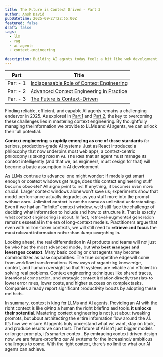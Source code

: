 ```yaml
---
title: The Future is Context Driven - Part 3
author: Ansh David
pubDatetime: 2025-09-27T22:55:00Z
featured: false
draft: false
tags:
  - llm
  - rag
  - ai-agents
  - context-engineering

description: Building AI agents today feels a bit like web development before the advent of modern frameworks - we're discovering fundamental patterns that will likely become standard.
---
```


| Part     | Title                                                                          |
| -------- | ------------------------------------------------------------------------------ |
| Part - 1 | [Indispensable Role of Context Engineering](https://anshdavid.com/posts/2025/indispensable-role-of-context-engineering-for-llms-and-ai-agents-part-1/)                   |
| Part - 2 | [Advanced Context Engineering in Practice](https://anshdavid.com/posts/2025/advanced-context-engineering-in-practice-part-2/)                                           |
| Part - 3 | [The Future is Context-Driven](https://anshdavid.com/posts/2025/the-future-is-context-driven-part-3/)                                                       |

Finding reliable, efficient, and capable AI agents remains a challenging endeavor in 2025. As explored in [Part 1](https://anshdavid.com/posts/2025/indispensable-role-of-context-engineering-for-llms-and-ai-agents-part-1/) and [Part 2](https://anshdavid.com/posts/2025/advanced-context-engineering-in-practice-part-2/), the key to overcoming these challenges lies in mastering context engineering. By thoughtfully managing the information we provide to LLMs and AI agents, we can unlock their full potential.


**Context engineering is rapidly emerging as one of those standards** for serious, production-grade AI systems. Just as React introduced a philosophy that now underpins most web apps, a context-centric philosophy is taking hold in AI. The idea that an agent must manage its context intelligently (and that we, as engineers, must design for that) will become a basic assumption in AI development.

As LLMs continue to advance, one might wonder: if models get smart enough or context windows get huge, does this context engineering stuff become obsolete? All signs point to no! If anything, it becomes even more crucial. Larger context windows alone won’t save us; experiments show that model performance actually degrades as you stuff more into the prompt without care. Unlimited context is not the same as unlimited understanding. Even if we had an “infinite” context window, we’d still face the challenge of deciding what information to include and how to structure it. That is exactly what context engineering is about. In fact, retrieval-augmented generation remains essential in the era of long-context models. Practitioners argue that even with million-token contexts, we will still need to **retrieve and focus** the most relevant information rather than dump everything in.

Looking ahead, the real differentiation in AI products and teams will not just be who has the most advanced model, but **who best manages and leverages context**. Many basic coding or chat agents may become commoditized as base capabilities. The true competitive edge will come from workflow transformations. New ways of organizing knowledge, context, and human oversight so that AI systems are reliable and efficient in solving real problems. Context engineering techniques like shared traces, intentional compaction, and strategic context isolation directly translate to lower error rates, lower costs, and higher success on complex tasks. Companies already report significant productivity boosts by adopting these methods.

In summary, context is king for LLMs and AI agents. Providing an AI with the right context is like giving a human the right briefing and tools, **it unlocks their potential**. Mastering context engineering is not just about tweaking prompts, but about architecting the entire information flow around the AI. It’s how we ensure AI agents truly understand what we want, stay on track, and produce results we can trust. The future of AI isn’t just bigger models or longer prompts, it’s smarter context. By embracing context-driven design now, we are future-proofing our AI systems for the increasingly ambitious challenges to come. With the right context, there’s no limit to what our AI agents can achieve.